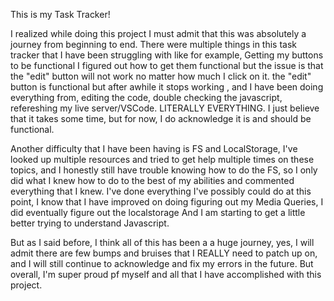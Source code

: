 This is my Task Tracker! 

I realized while doing this project I must admit that this was absolutely a journey from beginning to end.
There were multiple things in this task tracker that I have been struggling with like for example, Getting my buttons to be functional
I figured out how to get them functional but the issue is that the "edit" button will not work no matter how much I click on it. 
the "edit" button is functional but after awhile it stops working , and I have been doing everything from, editing the code, double checking the javascript, refereshing
my live server/VSCode. LITERALLY EVERYTHING. I just believe that it takes some time, but for now, I do acknowledge it is and should be functional.

Another difficulty that I have been having is FS and LocalStorage, I've looked up multiple resources and tried to get help multiple times on these topics, and I honestly
still have trouble knowing how to do the FS, so I only did what I knew how to do to the best of my abilities and commented everything that I knew.
I've done everything I've possibly could do at this point, I know that I have improved on doing figuring out my Media Queries, I did eventually figure out the localstorage And I am starting to get a little better trying to understand Javascript.

But as I said before, I think all of this has been a a huge journey, yes, I will admit there are few bumps and bruises that I REALLY need to patch up
on, and I will still continue to acknowledge and fix my errors in the future. But overall, I'm super proud pf myself and all that I have accomplished with this project.

